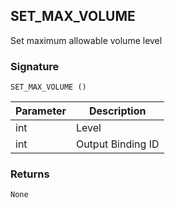 ## SET\_MAX\_VOLUME

Set maximum allowable volume level


### Signature

`SET_MAX_VOLUME ()`


| Parameter | Description |
| --- | --- |
| int | Level |
| int | Output Binding ID |


### Returns

`None`